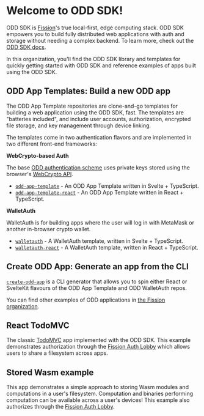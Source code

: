 # Welcome to ODD SDK!

ODD SDK is [Fission](https://fission.codes)'s true local-first, edge computing stack. ODD SDK empowers you to build fully distributed web applications with auth and storage without needing a complex backend. To learn more, check out the [ODD SDK docs](https://docs.odd.dev/).

In this organization, you'll find the ODD SDK library and templates for quickly getting started with ODD SDK and reference examples of apps built using the ODD SDK.

## ODD App Templates: Build a new ODD app

The ODD App Template repositories are clone-and-go templates for building a web application using the ODD SDK, fast. The templates are "batteries included", and include user accounts, authorization, encrypted file storage, and key management through device linking.

The templates come in two authentication flavors and are implemented in two different front-end frameworks:

**WebCrypto-based Auth**

The base [ODD authentication scheme](https://docs.odd.dev/authentication-strategies) uses private keys stored using the browser's [WebCrypto API](https://developer.mozilla.org/en-US/docs/Web/API/Web_Crypto_API).

- [`odd-app-template`](https://github.com/oddsdk/odd-app-template) - An ODD App Template written in Svelte + TypeScript.
- [`odd-app-template-react`](https://github.com/oddsdk/odd-app-template-react) - An ODD App Template written in React + TypeScript.

**WalletAuth**

WalletAuth is for building apps where the user will log in with MetaMask or another in-browser crypto wallet.

- [`walletauth`](https://github.com/oddsdk/walletauth) - A WalletAuth template, written in Svelte + TypeScript.
- [`walletauth-react`](https://github.com/oddsdk/walletauth-react) - A WalletAuth template, written in React + TypeScript.

## Create ODD App: Generate an app from the CLI

[`create-odd-app`](https://github.com/oddsdk/create-odd-app) is a CLI generator that allows you to spin either React or SvelteKit flavours of the ODD App Template and ODD WalletAuth repos.

You can find other examples of ODD applications in [the Fission organization](https://github.com/fission-codes).

## React TodoMVC

The classic [TodoMVC](https://todomvc.com/) app implemented with the ODD SDK. This example demonstrates authorization through the [Fission Auth Lobby](https://auth.fission.codes/) which allows users to share a filesystem across apps.

## Stored Wasm example

This app demonstrates a simple approach to storing Wasm modules and computations in a user's filesystem. Computation and binaries performing computation can be available across a user's devices! This example also authorizes through the [Fission Auth Lobby](https://auth.fission.codes/).
